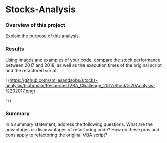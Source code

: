 # Stocks-Analysis


### Overview of this project

Explain the purpose of this analysis.
    
  
### Results
Using images and examples of your code, compare the stock performance between 2017 and 2018, as well as the execution times of the original script and the refactored script.

! (https://github.com/smilesandsobs/stocks-analysis/blob/main/Resources/VBA_Challenge_2017/Stock%20Analysis-%202017.png)


! () 

### Summary

In a summary statement, address the following questions.
What are the advantages or disadvantages of refactoring code?
How do these pros and cons apply to refactoring the original VBA script?

